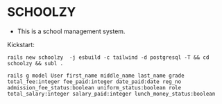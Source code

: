 # SCHOOLZY

- This is a school management system.

Kickstart:
```
rails new schoolzy  -j esbuild -c tailwind -d postgresql -T && cd schoolzy && subl .
```

```
rails g model User first_name middle_name last_name grade total_fee:integer fee_paid:integer date_paid:date reg_no admission_fee_status:boolean uniform_status:boolean role total_salary:integer salary_paid:integer lunch_money_status:boolean
```
